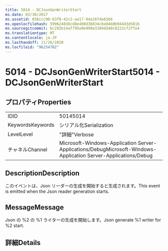 ```yaml
---
title: 5014 - DCJsonGenWriterStart
ms.date: 03/30/2017
ms.assetid: 038ccc90-63f8-42c2-aa17-94a16fde6566
ms.openlocfilehash: 599624838cd8e498d38834cbe84b0b944d3d5816
ms.sourcegitcommit: bc293b14af795e0e999e3304dd40c0222cf2ffe4
ms.translationtype: MT
ms.contentlocale: ja-JP
ms.lasthandoff: 11/26/2020
ms.locfileid: "96254702"
---
```

# <a name="5014---dcjsongenwriterstart"></a><span data-ttu-id="88b85-102">5014 - DCJsonGenWriterStart</span><span class="sxs-lookup"><span data-stu-id="88b85-102">5014 - DCJsonGenWriterStart</span></span>

## <a name="properties"></a><span data-ttu-id="88b85-103">プロパティ</span><span class="sxs-lookup"><span data-stu-id="88b85-103">Properties</span></span>  
  
|||  
|-|-|  
|<span data-ttu-id="88b85-104">ID</span><span class="sxs-lookup"><span data-stu-id="88b85-104">ID</span></span>|<span data-ttu-id="88b85-105">5014</span><span class="sxs-lookup"><span data-stu-id="88b85-105">5014</span></span>|  
|<span data-ttu-id="88b85-106">Keywords</span><span class="sxs-lookup"><span data-stu-id="88b85-106">Keywords</span></span>|<span data-ttu-id="88b85-107">シリアル化</span><span class="sxs-lookup"><span data-stu-id="88b85-107">Serialization</span></span>|  
|<span data-ttu-id="88b85-108">Level</span><span class="sxs-lookup"><span data-stu-id="88b85-108">Level</span></span>|<span data-ttu-id="88b85-109">"詳細"</span><span class="sxs-lookup"><span data-stu-id="88b85-109">Verbose</span></span>|  
|<span data-ttu-id="88b85-110">チャネル</span><span class="sxs-lookup"><span data-stu-id="88b85-110">Channel</span></span>|<span data-ttu-id="88b85-111">Microsoft-Windows-Application Server-Applications/Debug</span><span class="sxs-lookup"><span data-stu-id="88b85-111">Microsoft-Windows-Application Server-Applications/Debug</span></span>|  
  
## <a name="description"></a><span data-ttu-id="88b85-112">Description</span><span class="sxs-lookup"><span data-stu-id="88b85-112">Description</span></span>  

 <span data-ttu-id="88b85-113">このイベントは、Json リーダーの生成を開始すると生成されます。</span><span class="sxs-lookup"><span data-stu-id="88b85-113">This event is emitted when the Json reader generation starts.</span></span>  
  
## <a name="message"></a><span data-ttu-id="88b85-114">Message</span><span class="sxs-lookup"><span data-stu-id="88b85-114">Message</span></span>  

 <span data-ttu-id="88b85-115">Json の %2 の %1 ライターの生成を開始します。</span><span class="sxs-lookup"><span data-stu-id="88b85-115">Json generate %1 writer for %2 start.</span></span>  
  
## <a name="details"></a><span data-ttu-id="88b85-116">詳細</span><span class="sxs-lookup"><span data-stu-id="88b85-116">Details</span></span>
